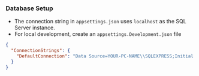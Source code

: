 ### Database Setup

- The connection string in `appsettings.json` uses `localhost` as the SQL Server instance.
- For local development, create an `appsettings.Development.json` file

```json
{
  "ConnectionStrings": {
    "DefaultConnection": "Data Source=YOUR-PC-NAME\\SQLEXPRESS;Initial Catalog=dbname;Integrated Security=True;Connect Timeout=30;Encrypt=False;TrustServerCertificate=False;ApplicationIntent=ReadWrite;MultiSubnetFailover=False"
  }
}
```

